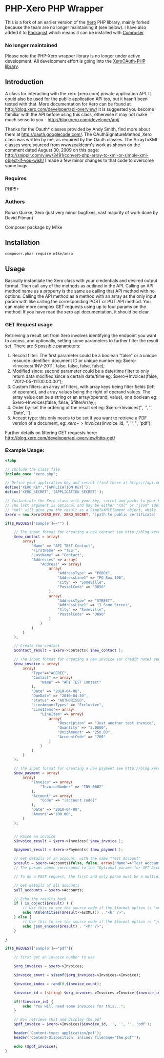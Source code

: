 # PHP-Xero PHP Wrapper

This is a fork of an earlier version of the [Xero](http://xero.com) PHP library, mainly forked because the team are no longer maintaining it (see below). I have also added it to [Packagist](https://packagist.org/packages/m1ke/xero) which means it can be installed with [Composer](https://getcomposer.org).


### No longer maintained

Please note the PHP-Xero wrapper library is no longer under active development.
All development effort is going into the [XeroOAuth-PHP library](https://github.com/XeroAPI/XeroOAuth-PHP).

## Introduction

A class for interacting with the xero (xero.com) private application API.  It could also be used for the public application API too, but it hasn't been tested with that.  More documentation for Xero can be found at http://blog.xero.com/developer/api-overview/  It is suggested you become familiar with the API before using this class, otherwise it may not make much sense to you - http://blog.xero.com/developer/api/

Thanks for the Oauth* classes provided by Andy Smith, find more about them at http://oauth.googlecode.com/.  The
OAuthSignatureMethod_Xero class was written by me, as required by the Oauth classes.  The ArrayToXML classes were sourced from wwwzealdcom's work as shown on the comment dated August 30, 2009 on this page: http://snipplr.com/view/3491/convert-php-array-to-xml-or-simple-xml-object-if-you-wish/  I made a few minor changes to that code to overcome some bugs.

### Requires

PHP5+

### Authors

Ronan Quirke, Xero (just very minor bugfixes, vast majority of work done by David Pitman)

Composer package by M1ke

## Installation

    composer.phar require m1ke/xero

## Usage

Basically instantiate the Xero class with your credentials and desired output format.  Then call any of the methods as outlined in the API.  Calling an API method name as a property is the same as calling that API method with no options. Calling the API method as a method with an array as the only input param with like calling the corresponding POST or PUT API method.  You can make more complex GET requests using up to four params on the method.  If you have read the xero api documentation, it should be clear.

### GET Request usage

Retrieving a result set from Xero involves identifying the endpoint you want to access, and optionally, setting some parameters to further filter the result set.
There are 5 possible parameters:

1. Record filter: The first parameter could be a boolean "false" or a unique resource identifier: document ID or unique number eg: $xero->Invoices('INV-2011', false, false, false, false);
2. Modified since: second parameter could be a date/time filter to only return data modified since a certain date/time eg: $xero->Invoices(false, "2012-05-11T00:00:00");
3. Custom filters: an array of filters, with array keys being filter fields (left of operand), and array values being the right of operand values.  The array value can be a string or an array(operand, value), or a boolean eg: $xero->Invoices(false, false, $filterArray);
4. Order by: set the ordering of the result set eg: $xero->Invoices('', '', '', 'Date', '');
5. Accept type: this only needs to be set if you want to retrieve a PDF version of a document, eg: $xero->Invoices($invoice_id, '', '', '', 'pdf');

Further details on filtering GET requests here: http://blog.xero.com/developer/api-overview/http-get/

### Example Usage:
```php
<?php

// Include the class file
include_once "xero.php";

// Define your application key and secret (find these at https://api.xero.com/Application)
define('XERO_KEY','[APPLICATION KEY]');
define('XERO_SECRET','[APPLICATION SECRET]');

// Instantiate the Xero class with your key, secret and paths to your RSA cert and key
// The last argument is optional and may be either "xml" or "json" (default)
// "xml" will give you the result as a SimpleXMLElement object, while 'json' will give you a plain array object
$xero = new Xero(XERO_KEY, XERO_SECRET, '[path to public certificate]', '[path to private key]', 'xml' );

if($_REQUEST['sample']=="") {

	// The input format for creating a new contact see http://blog.xero.com/developer/api/contacts/ to understand more
	$new_contact = array(
		array(
			"Name" => "API TEST Contact",
			"FirstName" => "TEST",
			"LastName" => "Contact",
			"Addresses" => array(
				"Address" => array(
					array(
						"AddressType" => "POBOX",
						"AddressLine1" => "PO Box 100",
						"City" => "Someville",
						"PostalCode" => "3890"
					),
					array(
						"AddressType" => "STREET",
						"AddressLine1" => "1 Some Street",
						"City" => "Someville",
						"PostalCode" => "3890"
					)
				)
			)
		)
	);

	// Create the contact
	$contact_result = $xero->Contacts( $new_contact );

	// The input format for creating a new invoice (or credit note) see http://blog.xero.com/developer/api/invoices/
	$new_invoice = array(
		array(
			"Type"=>"ACCREC",
			"Contact" => array(
				"Name" => "API TEST Contact"
			),
			"Date" => "2010-04-08",
			"DueDate" => "2010-04-30",
			"Status" => "AUTHORISED",
			"LineAmountTypes" => "Exclusive",
			"LineItems"=> array(
				"LineItem" => array(
					array(
						"Description" => "Just another test invoice",
						"Quantity" => "2.0000",
						"UnitAmount" => "250.00",
						"AccountCode" => "200"
					)
				)
			)
		)
	);

	// The input format for creating a new payment see http://blog.xero.com/developer/api/payments/ to understand more
	$new_payment = array(
		array(
			"Invoice" => array(
				"InvoiceNumber" => "INV-0002"
			),
			"Account" => array(
				"Code" => "[account code]"
			),
			"Date" => "2010-04-09",
			"Amount"=>"100.00",
		)
	);


	// Raise an invoice
	$invoice_result = $xero->Invoices( $new_invoice );

	$payment_result = $xero->Payments( $new_payment );

	// Get details of an account, with the name "Test Account"
	$result = $xero->Accounts(false, false, array("Name"=>"Test Account") );
	// The params above correspond to the "Optional params for GET Accounts" on http://blog.xero.com/developer/api/accounts/

	// To do a POST request, the first and only param must be a multidimensional array as shown above in $new_contact etc.

	// Get details of all accounts
	$all_accounts = $xero->Accounts;

	// Echo the results back
	if ( is_object($result) ) {
		// Use this to see the source code if the $format option is "xml"
		echo htmlentities($result->asXML()) . "<hr />";
	} else {
		// Use this to see the source code if the $format option is "json" or not specified
		echo json_encode($result) . "<hr />";
	}

}

if($_REQUEST['sample']=="pdf"){

	// first get an invoice number to use

	$org_invoices = $xero->Invoices;

	$invoice_count = sizeof($org_invoices->Invoices->Invoice);

	$invoice_index = rand(0,$invoice_count);

	$invoice_id = (string) $org_invoices->Invoices->Invoice[$invoice_index]->InvoiceID;

	if(!$invoice_id) {
		echo "You will need some invoices for this...";
	}

	// Now retrieve that and display the pdf
	$pdf_invoice = $xero->Invoices($invoice_id, '', '', '', 'pdf');

	header('Content-type: application/pdf');
	header('Content-Disposition: inline; filename="the.pdf"');

	echo ($pdf_invoice);
}
```
